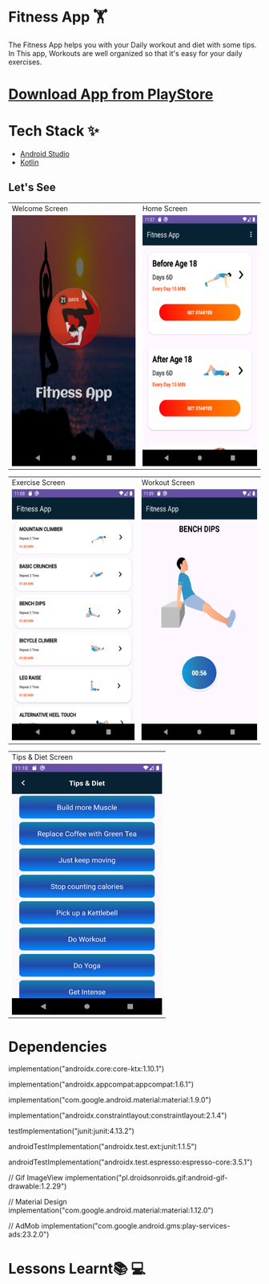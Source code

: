 # Fitness App 🏋️

The Fitness App helps you with your Daily workout and diet with some tips. In This app, Workouts are well organized so that it's easy for your daily exercises.


# [Download App from PlayStore](#)

# Tech Stack ✨

* [Android Studio](https://developer.android.com/studio)
* [Kotlin](https://kotlinlang.org/)

## Let's See

<table>
  <tr>
    <td>Welcome Screen</td>
     <td>Home Screen</td>
  </tr>
  <tr>
    <td><img src="https://github.com/PrabhakarYdv/Fitness-App/blob/master/Output/Splash%20Screen.png" width="300" height="500"/></td>
    <td><img src="https://github.com/PrabhakarYdv/Fitness-App/blob/master/Output/Home%20Screen.png" widht="300" height="500"/></td>
  </tr>
 </table>
 
 <table>
  <tr>
    <td>Exercise Screen</td>
     <td>Workout Screen</td>
  </tr>
  <tr>
    <td><img src="https://github.com/PrabhakarYdv/Fitness-App/blob/master/Output/Exercise%20Screen.png" width="300" height="500"/></td>
    <td><img src="https://github.com/PrabhakarYdv/Fitness-App/blob/master/Output/Workout%20Screen.png" widht="300" height="500"/></td>
  </tr>
 </table>

 <table>
  <tr>
    <td>Tips & Diet Screen</td>
  </tr>
  <tr>
    <td><img src="https://github.com/PrabhakarYdv/Fitness-App/blob/master/Output/Tips%20%26%20Diet%20Screen.png" width="300" height="500"/></td>
  </tr>
 </table>
 
 # Dependencies 

implementation("androidx.core:core-ktx:1.10.1")

implementation("androidx.appcompat:appcompat:1.6.1")

implementation("com.google.android.material:material:1.9.0")

implementation("androidx.constraintlayout:constraintlayout:2.1.4")

testImplementation("junit:junit:4.13.2")

androidTestImplementation("androidx.test.ext:junit:1.1.5")

androidTestImplementation("androidx.test.espresso:espresso-core:3.5.1")


//  Gif ImageView
    implementation("pl.droidsonroids.gif:android-gif-drawable:1.2.29")

//  Material Design
    implementation("com.google.android.material:material:1.12.0")

//  AdMob
    implementation("com.google.android.gms:play-services-ads:23.2.0")


# Lessons Learnt📚 💻

